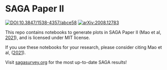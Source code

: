 # SAGA Paper II

[![DOI:10.3847/1538-4357/abce58](https://img.shields.io/badge/DOI-10.3847%2F1538--4357%2Fabce58-brightgreen.svg)](https://doi.org/10.3847/1538-4357/abce58)
[![arXiv:2008.12783](https://img.shields.io/badge/astro--ph.GA-arXiv%3A2008.12783-B31B1B.svg)](https://arxiv.org/abs/2008.12783)

This repo contains notebooks to generate plots in SAGA Paper II (Mao et al, [2021](https://doi.org/10.3847/1538-4357/abce58)), 
and is licensed under MIT license. 

If you use these notebooks for your research, please consider citing Mao et al, ([2021](https://doi.org/10.3847/1538-4357/abce58)). 

Visit [sagasurvey.org](https://sagasurvey.org) for the most up-to-date SAGA results!
